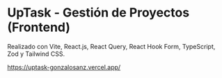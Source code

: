 # UpTask - Gestión de Proyectos (Frontend)

Realizado con Vite, React.js, React Query, React Hook Form, TypeScript, Zod y Tailwind CSS.

https://uptask-gonzalosanz.vercel.app/
